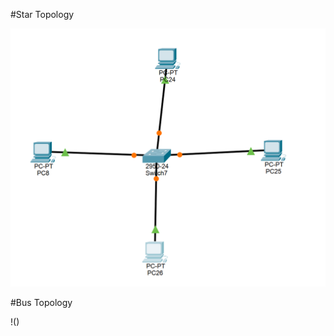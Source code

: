 #Star Topology

![Star Topology Image](https://github.com/Cypherx0x/CN-Pract/blob/d88971029b0131e0b69c2ab1cad6a22021416c41/Screenshot%202024-10-21%20001746.png)

#Bus Topology

!()
